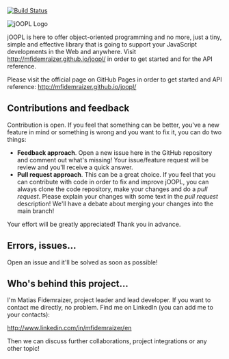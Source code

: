 [![Build Status](https://travis-ci.org/mfidemraizer/joopl.png?branch=main)](https://travis-ci.org/mfidemraizer/joopl)

![jOOPL Logo](https://download-codeplex.sec.s-msft.com/Download?ProjectName=joopl&DownloadId=652315&Build=20425)

jOOPL is here to offer object-oriented programming and no more, just a tiny, simple and effective library that is going to support your JavaScript developments in the Web and anywhere. Visit http://mfidemraizer.github.io/joopl/ in order to get started and for the API reference.

Please visit the official page on GitHub Pages in order to get started and API reference:
http://mfidemraizer.github.io/joopl/ 

## Contributions and feedback
Contribution is open. If you feel that something can be better, you've a new feature in mind or something is wrong and 
you want to fix it, you can do two things:

* **Feedback approach**. Open a new issue here in the GitHub repository and comment out what's missing! Your issue/feature request will be review and you'll receive a quick answer.
* **Pull request approach**. This can be a great choice. If you feel that you can contribute with code in order to fix and improve jOOPL, you can always clone the code repository, make your changes and do a *pull request*. Please explain your changes with some text in the *pull request* description! We'll have a debate about merging your changes into the main branch!

Your effort will be greatly appreciated! Thank you in advance.

## Errors, issues...
Open an issue and it'll be solved as soon as possible!

## Who's behind this project...
I'm Matias Fidemraizer, project leader and lead developer. If you want to contact me directly, no problem. Find me
on LinkedIn (you can add me to your contacts):

http://www.linkedin.com/in/mfidemraizer/en

Then we can discuss further collaborations, project integrations or any other topic!
